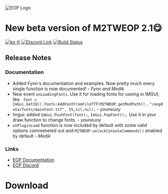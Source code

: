 ![EOP Logo](https://i.imgur.com/jqzoYoQ.png)

# New beta version of M2TWEOP 2.1😋

 [![ko-fi](https://ko-fi.com/img/githubbutton_sm.svg)](https://ko-fi.com/D1D4DZTHG)
 [![Discord Link](https://img.shields.io/discord/713369537948549191?color=red&label=Discord&style=for-the-badge)](https://discord.gg/Epqjm8u2WK)
 [![Build Status](https://img.shields.io/github/v/release/youneuoy/M2TWEOP-library?label=Download&style=for-the-badge)](#download)

## **Release Notes**

<!-- ### **Breaking Changes** -->

<!-- ### **Launcher** -->

<!-- ### **Library** -->

<!-- ### **Lua Plugin** -->

### **Documentation**
- Added Fynn's documentation and examples. Now pretty much every single function is now documented! - *Fynn and Medik*
- New event `onLoadingFonts`. Use it for loading fonts for useing in IMGUI, like ` font = ImGui.GetIO().Fonts:AddFontFromFileTTF(M2TWEOP.getModPath().."/eopData/fonts/mainFont.ttf", 55,nil,nil);`  - *youneuoy*
- Imgui: added `ImGui.PushFont(font);`, `ImGui.PopFont();`. Use it in your draw function to change fonts. - *youneuoy*
- `onPluginLoad` function is now included by default with some valid options commeneted out and `M2TWEOP.unlockConsoleCommands()` enabled by default - *Medik* 

<!-- ### **Bugfixes** -->

### **Links**
* [EOP Documentation](https://youneuoy.github.io/M2TWEOP-library/)
* [EOP Discord](https://discord.gg/cG2Paep9)

# Download
<a id="download"></a>
